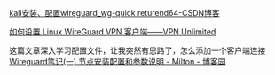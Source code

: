 [kali安装、配置wireguard\_wg-quick returend64-CSDN博客](https://blog.csdn.net/weixin_44471703/article/details/126963908)


[如何设置 Linux WireGuard VPN 客户端——VPN Unlimited](https://www.vpnunlimited.com/zh/help/manuals/wireguard/linux?srsltid=AfmBOor4ZKcYGN6IoKzmhjuoNBYtSW1zsN4sbHrGhtz5AjIKKFrkYhtm)


这篇文章深入学习配置文件，让我突然有思路了，怎么添加一个客户端连接
[Wireguard笔记(一) 节点安装配置和参数说明 - Milton - 博客园](https://www.cnblogs.com/milton/p/14178344.html)